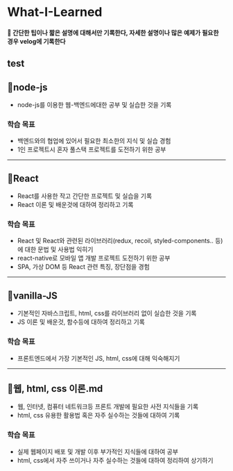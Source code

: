 # What-I-Learned

#### 🚨 간단한 팁이나 짧은 설명에 대해서만 기록한다, 자세한 설명이나 많은 예제가 필요한 경우 velog에 기록한다
test
---

## 📌node-js

- node-js를 이용한 웹-백엔드에대한 공부 및 실습한 것을 기록

### 학습 목표

- 백엔드와의 협업에 있어서 필요한 최소한의 지식 및 실습 경험
- 1인 프로젝트시 혼자 풀스택 프로젝트를 도전하기 위한 공부

---

## 📌React

- React를 사용한 작고 간단한 프로젝트 및 실습을 기록
- React 이론 및 배운것에 대하여 정리하고 기록

### 학습 목표

- React 및 React와 관련된 라이브러리(redux, recoil, styled-components.. 등)에 대한 문법 및 사용법 익히기
- react-native로 모바일 앱 개발 프로젝트 도전하기 위한 공부
- SPA, 가상 DOM 등 React 관련 특징, 장단점을 경험

---

## 📌vanilla-JS

- 기본적인 자바스크립트, html, css를 라이브러리 없이 실습한 것을 기록
- JS 이론 및 배운것, 함수등에 대하여 정리하고 기록

### 학습 목표

- 프론트엔드에서 가장 기본적인 JS, html, css에 대해 익숙해지기

---

## 📌웹, html, css 이론.md

- 웹, 인터넷, 컴퓨터 네트워크등 프론트 개발에 필요한 사전 지식들을 기록
- html, css 유용한 활용법 혹은 자주 실수하는 것들에 대하여 기록

### 학습 목표

- 실제 웹페이지 배포 및 개발 이후 부가적인 지식들에 대하여 공부
- html, css에서 자주 쓰이거나 자주 실수하는 것들에 대하여 정리하여 상기하기
